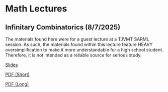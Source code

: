 # Math Lectures

## Infinitary Combinatorics (8/7/2025)

The materials found here were for a guest lecture at a TJVMT SARML session. As such, the materials found within this lecture feature HEAVY oversimplification to make it more understandable for a high school student. Therefore, it is not intended as a reliable source for serious study.

[Slides](https://shoesareme.github.io/projects/lectures/math/infinitarycombo/slides.pdf)

[PDF (Short)](https://shoesareme.github.io/projects/lectures/math/infinitarycombo/short.pdf)

[PDF (Long)](https://shoesareme.github.io/projects/lectures/math/infinitarycombo/long.pdf)